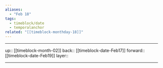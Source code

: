 ```yaml
---
aliases:
  - "Feb 18"
tags:
  - timeblock/date
  - temporalanchor
related: "[[timeblock-monthday-18]]"
---
```




***

up:: [[timeblock-month-02]]
back:: [[timeblock-date-Feb17]]
forward:: [[timeblock-date-Feb19]]
layer:: 

***
